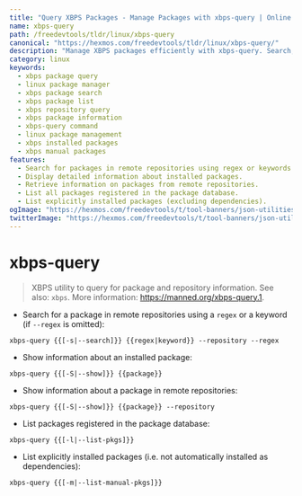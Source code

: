 ```yaml
---
title: "Query XBPS Packages - Manage Packages with xbps-query | Online Free DevTools by Hexmos"
name: xbps-query
path: /freedevtools/tldr/linux/xbps-query
canonical: "https://hexmos.com/freedevtools/tldr/linux/xbps-query/"
description: "Manage XBPS packages efficiently with xbps-query. Search, list, and show information about installed and remote packages. Free online tool, no registration required."
category: linux
keywords:
  - xbps package query
  - linux package manager
  - xbps package search
  - xbps package list
  - xbps repository query
  - xbps package information
  - xbps-query command
  - linux package management
  - xbps installed packages
  - xbps manual packages
features:
  - Search for packages in remote repositories using regex or keywords.
  - Display detailed information about installed packages.
  - Retrieve information on packages from remote repositories.
  - List all packages registered in the package database.
  - List explicitly installed packages (excluding dependencies).
ogImage: "https://hexmos.com/freedevtools/t/tool-banners/json-utilities-banner.png"
twitterImage: "https://hexmos.com/freedevtools/t/tool-banners/json-utilities-banner.png"
---
```


# xbps-query

> XBPS utility to query for package and repository information.
> See also: `xbps`.
> More information: <https://manned.org/xbps-query.1>.

- Search for a package in remote repositories using a `regex` or a keyword (if `--regex` is omitted):

`xbps-query {{[-s|--search]}} {{regex|keyword}} --repository --regex`

- Show information about an installed package:

`xbps-query {{[-S|--show]}} {{package}}`

- Show information about a package in remote repositories:

`xbps-query {{[-S|--show]}} {{package}} --repository`

- List packages registered in the package database:

`xbps-query {{[-l|--list-pkgs]}}`

- List explicitly installed packages (i.e. not automatically installed as dependencies):

`xbps-query {{[-m|--list-manual-pkgs]}}`
